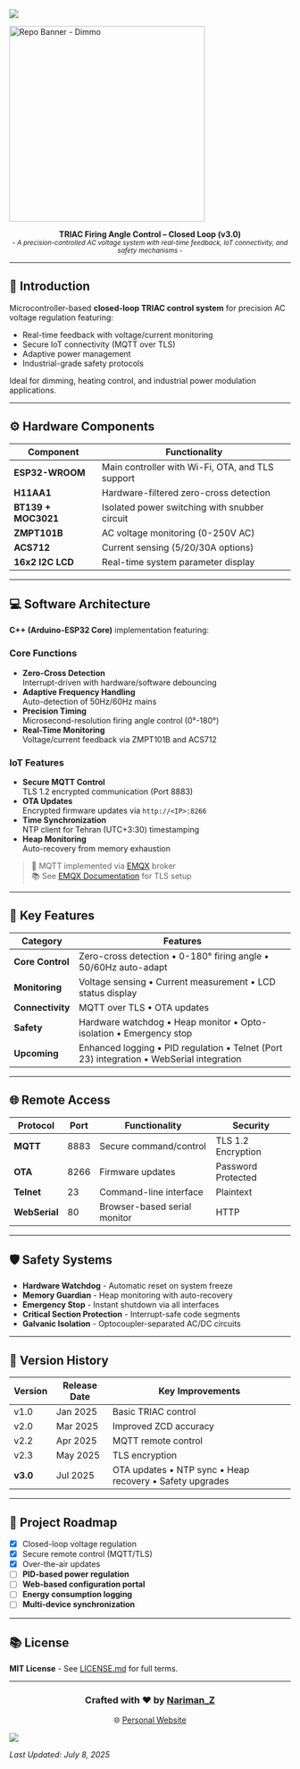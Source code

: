 <!-- Gradient Divider -->
<img src="https://user-images.githubusercontent.com/73097560/115834477-dbab4500-a447-11eb-908a-139a6edaec5c.gif">

<!-- Dynamic Header -->
<img height=350 alt="Repo Banner - Dimmo" src="https://capsule-render.vercel.app/api?type=waving&color=0:6E9EAB,100:23395B&height=300&section=header&text=🔥Dimmo&fontSize=50&fontColor=ffffff&animation=fadeIn&fontAlignY=38&desc=IoT-Enabled%20AC%20Power%20Regulation%20with%20Secure%20Remote%20Access&descAlignY=60&descAlign=50"></img>

<!--Title-->
<p align="center">
  <b>TRIAC Firing Angle Control – Closed Loop (v3.0)</b>
  <br> <small> <i>- A precision-controlled AC voltage system with real-time feedback, IoT connectivity, and safety mechanisms -</i> </small> <br>
</p> 

---

## 🔧 Introduction
Microcontroller-based **closed-loop TRIAC control system** for precision AC voltage regulation featuring:
- Real-time feedback with voltage/current monitoring
- Secure IoT connectivity (MQTT over TLS)
- Adaptive power management
- Industrial-grade safety protocols

Ideal for dimming, heating control, and industrial power modulation applications.

---

## ⚙️ Hardware Components
| Component               | Functionality                                                                 |
|-------------------------|-------------------------------------------------------------------------------|
| **ESP32-WROOM**         | Main controller with Wi-Fi, OTA, and TLS support                              |
| **H11AA1**              | Hardware-filtered zero-cross detection                                        |
| **BT139 + MOC3021**     | Isolated power switching with snubber circuit                                 |
| **ZMPT101B**            | AC voltage monitoring (0-250V AC)                                             |
| **ACS712**              | Current sensing (5/20/30A options)                                            |
| **16x2 I2C LCD**        | Real-time system parameter display                                            |

---

## 💻 Software Architecture
**C++ (Arduino-ESP32 Core)** implementation featuring:

### Core Functions
- **Zero-Cross Detection**  
  Interrupt-driven with hardware/software debouncing
- **Adaptive Frequency Handling**  
  Auto-detection of 50Hz/60Hz mains
- **Precision Timing**  
  Microsecond-resolution firing angle control (0°-180°)
- **Real-Time Monitoring**  
  Voltage/current feedback via ZMPT101B and ACS712

### IoT Features
- **Secure MQTT Control**  
  TLS 1.2 encrypted communication (Port 8883)
- **OTA Updates**  
  Encrypted firmware updates via `http://<IP>:8266`
- **Time Synchronization**  
  NTP client for Tehran (UTC+3:30) timestamping
- **Heap Monitoring**  
  Auto-recovery from memory exhaustion

> 🔐 MQTT implemented via [EMQX](https://www.emqx.com/) broker  
> 📚 See [EMQX Documentation](https://docs.emqx.com/) for TLS setup

---

## 🚀 Key Features
| Category         | Features                                                                 |
|------------------|--------------------------------------------------------------------------|
| **Core Control** | Zero-cross detection • 0-180° firing angle • 50/60Hz auto-adapt          |
| **Monitoring**   | Voltage sensing • Current measurement • LCD status display               |
| **Connectivity** | MQTT over TLS • OTA updates                                              |
| **Safety**       | Hardware watchdog • Heap monitor • Opto-isolation • Emergency stop       |
| **Upcoming**     | Enhanced logging • PID regulation • Telnet (Port 23) integration • WebSerial integration  |

---

## 🌐 Remote Access
| Protocol       | Port       | Functionality                              | Security          |
|----------------|------------|--------------------------------------------|-------------------|
| **MQTT**       | 8883       | Secure command/control                    | TLS 1.2 Encryption|
| **OTA**        | 8266       | Firmware updates                          | Password Protected|
| **Telnet**     | 23         | Command-line interface                    | Plaintext         |
| **WebSerial**  | 80         | Browser-based serial monitor              | HTTP              |

---

## 🛡️ Safety Systems
- **Hardware Watchdog** - Automatic reset on system freeze
- **Memory Guardian** - Heap monitoring with auto-recovery
- **Emergency Stop** - Instant shutdown via all interfaces
- **Critical Section Protection** - Interrupt-safe code segments
- **Galvanic Isolation** - Optocoupler-separated AC/DC circuits

---

## 📜 Version History
| Version | Release Date | Key Improvements                                      |
|---------|--------------|-------------------------------------------------------|
| v1.0    | Jan 2025     | Basic TRIAC control                                  |
| v2.0    | Mar 2025     | Improved ZCD accuracy                                |
| v2.2    | Apr 2025     | MQTT remote control                                  |
| v2.3    | May 2025     | TLS encryption                                       |
| **v3.0**| Jul 2025     | OTA updates • NTP sync • Heap recovery • Safety upgrades |

---

## 🎯 Project Roadmap
- [x] Closed-loop voltage regulation
- [x] Secure remote control (MQTT/TLS)
- [x] Over-the-air updates
- [ ] **PID-based power regulation**
- [ ] **Web-based configuration portal**
- [ ] **Energy consumption logging**
- [ ] **Multi-device synchronization**

---

## 📚 License
**MIT License** - See [LICENSE.md](https://github.com/Nariman-Z/Dimmo/blob/main/LICENSE) for full terms.

---

<div align="center">

### Crafted with ❤️ by [Nariman_Z](https://github.com/Nariman-Z)  
🌐 [Personal Website](https://nariman-z.pages.io/)

</div>

<!-- Gradient Divider -->
<img src="https://user-images.githubusercontent.com/73097560/115834477-dbab4500-a447-11eb-908a-139a6edaec5c.gif">

_Last Updated: July 8, 2025_
